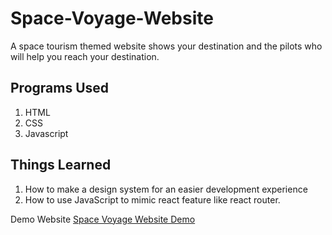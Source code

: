 # Space-Voyage-Website

A space tourism themed website shows your destination and the pilots who will help you reach your destination.

## Programs Used

1. HTML
2. CSS
3. Javascript

## Things Learned

1. How to make a design system for an easier development experience
2. How to use JavaScript to mimic react feature like react router.

Demo Website
[Space Voyage Website Demo](https://abhishek-raj-poudel.github.io/Space-Voiage-Website/)
